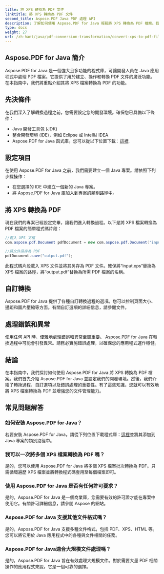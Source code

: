 ```yaml
---
title: 將 XPS 轉換為 PDF 文件
linktitle: 將 XPS 轉換為 PDF 文件
second_title: Aspose.PDF Java PDF 處理 API
description: 了解如何使用 Aspose.PDF for Java 輕鬆將 XPS 轉換為 PDF 檔案。我們的逐步指南簡化了這個過程。
type: docs
weight: 27
url: /zh-hant/java/pdf-conversion-transformation/convert-xps-to-pdf-files/
---
```


## Aspose.PDF for Java 簡介

Aspose.PDF for Java 是一個強大且多功能的程式庫，可讓開發人員在 Java 應用程式中處理 PDF 檔案。它提供了用於建立、操作和轉換 PDF 文件的廣泛功能。在本指南中，我們將重點介紹其將 XPS 檔案轉換為 PDF 的功能。

## 先決條件

在我們深入了解轉換過程之前，您需要設定您的開發環境。確保您已具備以下條件：

- Java 開發工具包 (JDK)
- 整合開發環境 (IDE)，例如 Eclipse 或 IntelliJ IDEA
-  Aspose.PDF for Java 函式庫。您可以從以下位置下載：[這裡](https://releases.aspose.com/pdf/java/).

## 設定項目

在使用 Aspose.PDF for Java 之前，我們需要建立一個 Java 專案。請依照下列步驟操作：

- 在您選擇的 IDE 中建立一個新的 Java 專案。
- 將 Aspose.PDF for Java 庫加入到專案的類別路徑中。

## 將 XPS 轉換為 PDF

現在我們的專案已經設定完畢，讓我們進入轉換過程。以下是將 XPS 檔案轉換為 PDF 檔案的簡單程式碼片段：

```java
//載入 XPS 文檔
com.aspose.pdf.Document pdfDocument = new com.aspose.pdf.Document("input.xps");

//將文件另存為 PDF
pdfDocument.save("output.pdf");
```

此程式碼片段載入 XPS 文件並將其另存為 PDF 文件。確保將“input.xps”替換為 XPS 檔案的路徑，將“output.pdf”替換為所需 PDF 檔案的名稱。

## 自訂轉換

Aspose.PDF for Java 提供了各種自訂轉換過程的選項。您可以控制頁面大小、邊距和圖片壓縮等方面。有關自訂選項的詳細信息，請參閱文件。

## 處理錯誤和異常

使用任何 API 時，優雅地處理錯誤和異常至關重要。 Aspose.PDF for Java 在轉換過程中可能會引發異常。請務必實施錯誤處理，以確保您的應用程式運作穩健。

## 結論

在本指南中，我們探討如何使用 Aspose.PDF for Java 將 XPS 轉換為 PDF 檔案。我們首先介紹 Aspose.PDF for Java 並設定我們的開發環境。然後，我們介紹了轉換過程、自訂選項以及錯誤處理的重要性。有了這些知識，您就可以有效地將 XPS 檔案轉換為 PDF 並增強您的文件管理能力。

## 常見問題解答

### 如何安裝 Aspose.PDF for Java？

若要安裝 Aspose.PDF for Java，請從下列位置下載程式庫：[這裡](https://releases.aspose.com/pdf/java/)並將其添加到 Java 專案的類別路徑中。

### 我可以一次將多個 XPS 檔案轉換為 PDF 嗎？

是的，您可以使用 Aspose.PDF for Java 將多個 XPS 檔案批次轉換為 PDF。只需循環遍歷 XPS 檔案並將轉換程式碼套用至每個檔案即可。

### 使用 Aspose.PDF for Java 是否有任何許可要求？

是的，Aspose.PDF for Java 是一個商業庫，您需要有效的許可證才能在專案中使用它。有關許可詳細信息，請參閱 Aspose 的網站。

### Aspose.PDF for Java 支援其他文件格式嗎？

是的，Aspose.PDF for Java 支援多種文件格式，包括 PDF、XPS、HTML 等。您可以將它用於 Java 應用程式中的各種與文件相關的任務。

### Aspose.PDF for Java適合大規模文件處理嗎？

是的，Aspose.PDF for Java 旨在有效處理大規模文件。對於需要大量 PDF 相關操作的應用程式來說，它是一個可靠的選擇。